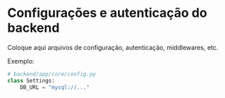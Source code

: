 # Configurações e autenticação do backend

Coloque aqui arquivos de configuração, autenticação, middlewares, etc.

Exemplo:
```python
# backend/app/core/config.py
class Settings:
    DB_URL = "mysql://..."
```
